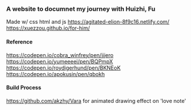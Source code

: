 ### A website to documnet my journey with Huizhi, Fu

Made w/ css html and js
https://agitated-elion-8f9c16.netlify.com/
https://xuezzou.github.io/for-him/

#### Reference
https://codepen.io/cobra_winfrey/pen/jjjero
https://codepen.io/yumeeeei/pen/BQPmpX
https://codepen.io/roydigerhund/pen/BKNEoK
https://codepen.io/apokusin/pen/qbokh

#### Build Process
https://github.com/akzhy/Vara for animated drawing effect on 'love note'